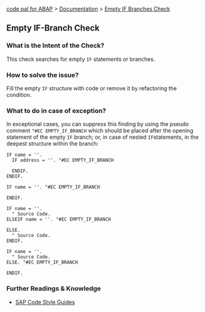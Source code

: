 [code pal for ABAP](../../README.md) > [Documentation](../check_documentation.md) > [Empty IF Branches Check](empty-if-branches.md)

## Empty IF-Branch Check

### What is the Intent of the Check?

This check searches for empty `IF` statements or branches.

### How to solve the issue?

Fill the empty `IF` structure with code or remove it by refactoring the condition.

### What to do in case of exception?

In exceptional cases, you can suppress this finding by using the pseudo comment `"#EC EMPTY_IF_BRANCH` which should be placed after the opening statement of the empty `IF` branch; or, in case of nested `IF`statements, in the deepest structure within the branch:

```abap
IF name = ''.
  IF address = ''. "#EC EMPTY_IF_BRANCH

  ENDIF.
ENDIF.

IF name = ''. "#EC EMPTY_IF_BRANCH

ENDIF.

IF name = ''.
  " Source Code.
ELSEIF name = ''. "#EC EMPTY_IF_BRANCH

ELSE.
  " Source Code.
ENDIF.

IF name = ''.
  " Source Code.
ELSE. "#EC EMPTY_IF_BRANCH

ENDIF.
```

### Further Readings & Knowledge

* [SAP Code Style Guides](https://github.com/SAP/styleguides/blob/main/clean-abap/CleanABAP.md#no-empty-if-branches)
